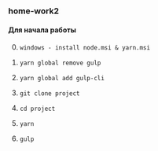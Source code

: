 ### home-work2

#### Для начала работы

0. ```windows - install node.msi & yarn.msi```

1. ```yarn global remove gulp```

2. ```yarn global add gulp-cli```

3. ```git clone project```

4. ```cd project```

5. ```yarn ```

6. ```gulp ```
